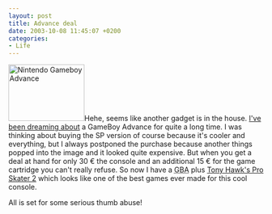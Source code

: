 ```yaml
---
layout: post
title: Advance deal
date: 2003-10-08 11:45:07 +0200
categories:
- Life
---
```

<a href="https://content.rusiczki.net/blogpics/gameboy_advance.php" onclick="window.open('https://content.rusiczki.net/blogpics/gameboy_advance.php','popup','width=500,height=375,scrollbars=no,resizable=no,toolbar=no,directories=no,location=no,menubar=no,status=no,left=0,top=0'); return false"><img src="https://content.rusiczki.net/blogpics/gameboy_advance-thumb.jpg" width="150" height="112" border="0" alt="Nintendo Gameboy Advance" class="postimage"/></a>Hehe, seems like another gadget is in the house. <a href="http://www.rusiczki.net/2003/04/24/my-next-gadget/">I've been dreaming about</a> a GameBoy Advance for quite a long time. I was thinking about buying the SP version of course because it's cooler and everything, but I always postponed the purchase because another things popped into the image and it looked quite expensive. But when you get a deal at hand for only 30 &euro; the console and an additional 15 &euro; for the game cartridge you can't really refuse. So now I have a <acronym title="GameBoy Advance">GBA</acronym> plus <a href="http://www.gamespot.com/gba/sports/tonyhawksproskater2/index.html">Tony Hawk's Pro Skater 2</a> which looks like one of the best games ever made for this cool console.

All is set for some serious thumb abuse!
